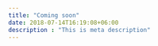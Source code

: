 ```yaml
---
title: "Coming soon"
date: 2018-07-14T16:19:08+06:00
description : "This is meta description"
---
```

